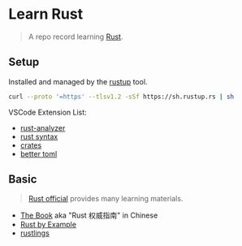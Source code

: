 # Learn Rust

> A repo record learning [Rust](https://www.rust-lang.org).

## Setup

Installed and managed by the [rustup] tool.

```bash
curl --proto '=https' --tlsv1.2 -sSf https://sh.rustup.rs | sh
```

[rustup]: https://github.com/rust-lang/rustup

VSCode Extension List:

- [rust-analyzer](https://marketplace.visualstudio.com/items?itemName=matklad.rust-analyzer)
- [rust syntax](https://marketplace.visualstudio.com/items?itemName=dustypomerleau.rust-syntax)
- [crates](https://marketplace.visualstudio.com/items?itemName=serayuzgur.crates)
- [better toml](https://marketplace.visualstudio.com/items?itemName=bungcip.better-toml)

## Basic

> [Rust official](https://www.rust-lang.org/learn) provides many learning materials.

- [The Book](https://github.com/rust-lang/book) aka "Rust 权威指南" in Chinese
- [Rust by Example](https://github.com/rust-lang/rust-by-example)
- [rustlings](https://github.com/rust-lang/rustlings)
